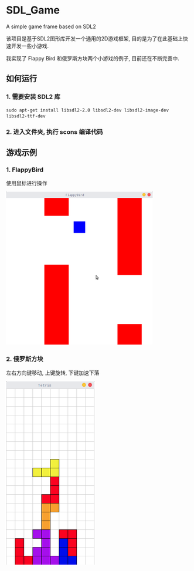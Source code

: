 # SDL_Game
A simple  game frame based on SDL2

该项目是基于SDL2图形库开发一个通用的2D游戏框架, 目的是为了在此基础上快速开发一些小游戏.

我实现了 Flappy Bird 和俄罗斯方块两个小游戏的例子, 目前还在不断完善中.

## 如何运行
### 1. 需要安装 SDL2 库
```
sudo apt-get install libsdl2-2.0 libsdl2-dev libsdl2-image-dev libsdl2-ttf-dev
```
### 2. 进入文件夹, 执行 scons 编译代码

## 游戏示例
### 1. FlappyBird

使用鼠标进行操作

<img src="./assets/FlappyBird.png" width = 400>

### 2. 俄罗斯方块
左右方向键移动, 上键旋转, 下键加速下落

<img src="./assets/Tetris.png" height = 500>
